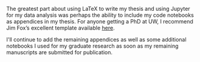 The greatest part about using LaTeX to write my thesis and using Jupyter for my data analysis was perhaps the ability to include my code notebooks as appendices in my thesis. For anyone getting a PhD at UW, I recommend Jim Fox’s excellent template available [here](https://staff.washington.edu/fox/tex/uwthesis.shtml).

I'll continue to add the remaining appendices as well as some additional notebooks I used for my graduate research as soon as my remaining manuscripts are submitted for publication.

